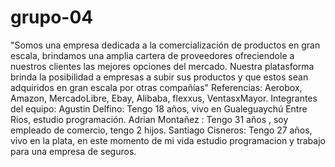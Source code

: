 # grupo-04
"Somos una empresa dedicada a la comercialización de productos en gran escala, brindamos una amplia cartera de proveedores ofreciendole a nuestros clientes las mejores opciones del mercado. Nuestra platasforma brinda la posibilidad a empresas a subir sus productos y que estos sean adquiridos en gran escala por otras compañías"
Referencias: Aerobox, Amazon, MercadoLibre, Ebay, Alibaba, flexxus, VentasxMayor.
Integrantes del equipo: 
Agustin Delfino: Tengo 18 años, vivo en Gualeguaychú Entre Rios, estudio programación.
Adrian Montañez : Tengo 31 años , soy empleado de comercio, tengo 2 hijos. 
Santiago Cisneros: Tengo 27 años, vivo en la plata, en este momento de mi vida estudio programacion y trabajo para una empresa de seguros. 
